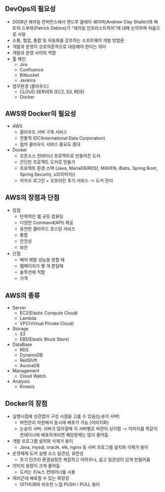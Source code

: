 ## DevOps의 필요성

- 2008년 애자일 컨퍼런스에서 앤드루 클레이 쉐이퍼(Andrew Clay Shafer)와 패트릭 드부와(Patrick Debios)가 "애자일 인프라스트럭처"에 대해 논의하며 처음으로 사용
- 소통, 협업, 통합 및 자동화를 강조하는 소프트웨어 개발 방법론
- 개발과 운영이 상호의존적으로 대응해야 한다는 의미
- 개발과 운영 사이의 역할
- 툴 체인
  - Jira
  - Confluence
  - Bitbucket
  - Jenkins
- 업무환경 (클라우드)
  - CLOUD SERVER (EC2, S3, RDS)
  - Docker

## AWS와 Docker의 필요성

- AWS
  - 클라우드 서버 구축 서비스
  - 전통적 IDC(International Data Corporation)
  - 점차 클라우드 서비스 중요도 증대
- Docker
  - 오픈소스 컨테이너 프로젝트로 만들어진 도커
  - 간단한 프로젝트 도커로 만들기
  - 프로젝트 환경 스택 (Java, MariaDB(RDS), MAVEN, iBatis, Spring Boot, Spring Security, s3(이미지))
  - 카카오 로그인 + 오프라인 후기 서비스 -> 도커 관리

## AWS의 장점과 단점

- 장점
  - 탄력적인 웹 규모 컴퓨팅
  - 다양한 Command(API) 제공
  - 유연한 클라우드 호스팅 서비스
  - 통합
  - 안전성
  - 보안
- 단점
  - 베어 메탈 성능을 원할 때
  - 웹페이지가 몇 개 뿐일때
  - 솔루션에 적합
  - 가격

## AWS의 종류

- Server
  - EC2(Elastic Compute Cloud)
  - Lambda
  - VPC(Virtual Private Cloud)
- Storage
  - S3
  - EBS(Elastic Block Store)
- DataBase
  - RDS
  - DynamoDB
  - RedShift
  - AuroraDB
- Management
  - Cloud Watch
- Analysis
  - Kinesis

## Docker의 장점

- 실행시점에 상관없이 구성 시점을 고를 수 있음(눈송이 서버)
  - 버전관리 차원에서 동시에 배포가 가능 (이미지화)
  - 눈송이 서버: 서버가 많아질때 각 서버별로 버전이 상이함 -> 이미지를 똑같이 컨테이너에 배포하게되면 해당문제는 많이 줄어듬
- 개발 프로그램 설치와 삭제가 용이
  - Java, mysql, oracle, elk, nginx 등 서버 프로그램 설치와 삭제가 용이
- 운영체제 도커 실행 소스 일관성, 유연성
  - 초기 인츠라 환경설정은 복잡하고 어려우나, 쉽고 일관성이 있게 만들어줌
- 이미지 용량이 크게 줄어듬
  - 도커는 리눅스 컨테이너를 사용
- 여러군데 배포할 수 있는 확장성
  - GITHUB와 비슷한 느낌 PUSH / PULL 용이
